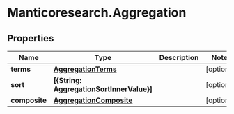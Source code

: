 # Manticoresearch.Aggregation

## Properties

Name | Type | Description | Notes
------------ | ------------- | ------------- | -------------
**terms** | [**AggregationTerms**](AggregationTerms.md) |  | [optional] 
**sort** | **[{String: AggregationSortInnerValue}]** |  | [optional] 
**composite** | [**AggregationComposite**](AggregationComposite.md) |  | [optional] 


